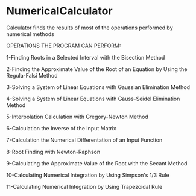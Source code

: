 # NumericalCalculator
Calculator finds the results of most of the operations performed by numerical methods

OPERATIONS THE PROGRAM CAN PERFORM:	

1-Finding Roots in a Selected Interval with the Bisection Method

2-Finding the Approximate Value of the Root of an Equation by Using the Regula-Falsi Method

3-Solving a System of Linear Equations with Gaussian Elimination Method

4-Solving a System of Linear Equations with Gauss-Seidel Elimination Method

5-Interpolation Calculation with Gregory-Newton Method

6-Calculation the Inverse of the Input Matrix

7-Calculation the Numerical Differentation of an Input Function

8-Root Finding with Newton-Raphson

9-Calculating the Approximate Value of the Root with the Secant Method

10-Calculating Numerical Integration by Using Simpson's 1/3 Rule

11-Calculating Numerical Integration  by Using Trapezoidal Rule
